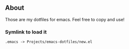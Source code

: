 ## About

Those are my dotfiles for emacs. Feel free to copy and use!

### Symlink to load it

```
.emacs -> Projects/emacs-dotfiles/new.el
```
